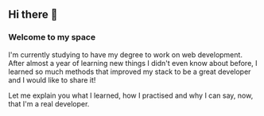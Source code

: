 ## Hi there 👋

### Welcome to my space

I'm currently studying to have my degree to work on web development.
After almost a year of learning new things I didn't even know about before, I learned so much methods that improved my stack to be a great developer and I would like to share it!

Let me explain you what I learned, how I practised and why I can say, now, that I'm a real developer.
<!--
**SoniaOuallouche1/SoniaOuallouche1** is a ✨ _special_ ✨ repository because its `README.md` (this file) appears on your GitHub profile.

Here are some ideas to get you started:

- 🔭 I’m currently working on ...
- 🌱 I’m currently learning ...
- 👯 I’m looking to collaborate on ...
- 🤔 I’m looking for help with ...
- 💬 Ask me about ...
- 📫 How to reach me: ...
- 😄 Pronouns: ...
- ⚡ Fun fact: ...
-->
